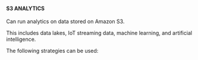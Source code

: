 #### S3 ANALYTICS


Can run analytics on data stored on Amazon S3.


This includes data lakes, IoT streaming data, machine learning, and artificial intelligence.


The following strategies can be used:

